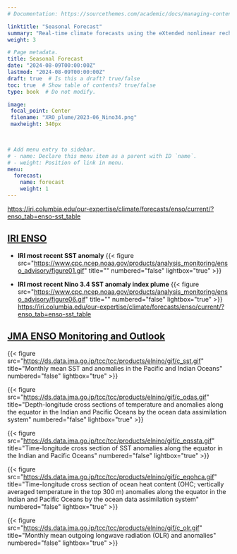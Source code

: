 ```yaml
---
# Documentation: https://sourcethemes.com/academic/docs/managing-content/

linktitle: "Seasonal Forecast"
summary: "Real-time climate forecasts using the eXtended nonlinear recharge oscillator (XRO) model "
weight: 3

# Page metadata.
title: Seasonal Forecast
date: "2024-08-09T00:00:00Z"
lastmod: "2024-08-09T00:00:00Z"
draft: true  # Is this a draft? true/false
toc: true  # Show table of contents? true/false
type: book  # Do not modify.

image:
 focal_point: Center
 filename: "XRO_plume/2023-06_Nino34.png"
 maxheight: 340px

 

# Add menu entry to sidebar.
# - name: Declare this menu item as a parent with ID `name`.
# - weight: Position of link in menu.
menu:
  forecast:
    name: forecast
    weight: 1
---
```


https://iri.columbia.edu/our-expertise/climate/forecasts/enso/current/?enso_tab=enso-sst_table


## [IRI ENSO](https://iri.columbia.edu/our-expertise/climate/forecasts/enso/current/)

* **IRI most recent SST anomaly**
{{< figure src="https://www.cpc.ncep.noaa.gov/products/analysis_monitoring/enso_advisory/figure01.gif" title="" numbered="false" lightbox="true" >}}

* **IRI most recent Nino 3.4 SST anomaly index plume**
{{< figure src="https://www.cpc.ncep.noaa.gov/products/analysis_monitoring/enso_advisory/figure06.gif" title="" numbered="false" lightbox="true" >}}
https://iri.columbia.edu/our-expertise/climate/forecasts/enso/current/?enso_tab=enso-sst_table

## [JMA ENSO Monitoring and Outlook](https://ds.data.jma.go.jp/tcc/tcc/products/elnino/elmonout.html)

{{< figure src="https://ds.data.jma.go.jp/tcc/tcc/products/elnino/gif/c_sst.gif" title="Monthly mean SST and anomalies in the Pacific and Indian Oceans" numbered="false" lightbox="true" >}}

{{< figure src="https://ds.data.jma.go.jp/tcc/tcc/products/elnino/gif/c_odas.gif" title="Depth-longitude cross sections of temperature and anomalies along the equator in the Indian and Pacific Oceans by the ocean data assimilation system" numbered="false" lightbox="true" >}}

{{< figure src="https://ds.data.jma.go.jp/tcc/tcc/products/elnino/gif/c_eqssta.gif" title="Time-longitude cross section of SST anomalies along the equator in the Indian and Pacific Oceans" numbered="false" lightbox="true" >}}

{{< figure src="https://ds.data.jma.go.jp/tcc/tcc/products/elnino/gif/c_eqohca.gif" title="Time-longitude cross section of ocean heat content (OHC; vertically averaged temperature in the top 300 m) anomalies along the equator in the Indian and Pacific Oceans by the ocean data assimilation system" numbered="false" lightbox="true" >}}

{{< figure src="https://ds.data.jma.go.jp/tcc/tcc/products/elnino/gif/c_olr.gif" title="Monthly mean outgoing longwave radiation (OLR) and anomalies" numbered="false" lightbox="true" >}}



